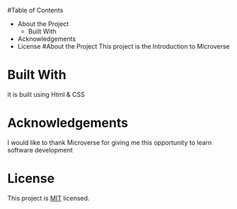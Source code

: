 #Table of Contents
- About the Project
  - Built With
- Acknowledgements
- License
#About the Project
This project is the Introduction to Microverse
# Built With
it is built using Html & CSS
# Acknowledgements
I would like to thank Microverse for giving me this opportunity to learn software development
# License
This project is [MIT](./LICENSE) licensed.
